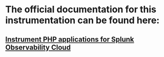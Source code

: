 # The official documentation for this instrumentation can be found here:

## [Instrument PHP applications for Splunk Observability Cloud](https://quickdraw.splunk.com/redirect/?product=Observability&location=php.application&version=current)
